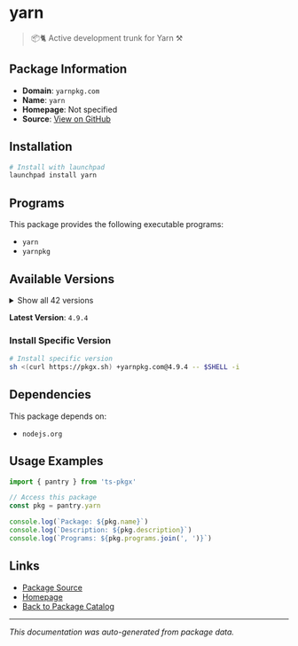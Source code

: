# yarn

> 📦🐈 Active development trunk for Yarn ⚒

## Package Information

- **Domain**: `yarnpkg.com`
- **Name**: `yarn`
- **Homepage**: Not specified
- **Source**: [View on GitHub](https://github.com/pkgxdev/pantry/tree/main/projects/yarnpkg.com/package.yml)

## Installation

```bash
# Install with launchpad
launchpad install yarn
```

## Programs

This package provides the following executable programs:

- `yarn`
- `yarnpkg`

## Available Versions

<details>
<summary>Show all 42 versions</summary>

- `4.9.4`, `4.9.3`, `4.9.2`, `4.9.1`, `4.9.0`
- `4.8.1`, `4.8.0`, `4.7.0`, `4.6.0`, `4.5.3`
- `4.5.2`, `4.5.1`, `4.5.0`, `4.4.1`, `4.4.0`
- `4.3.1`, `4.3.0`, `4.2.2`, `4.2.1`, `4.2.0`
- `4.1.1`, `4.1.0`, `4.0.2`, `4.0.1`, `4.0.0`
- `3.8.7`, `3.8.6`, `3.8.5`, `3.8.4`, `3.8.3`
- `3.8.2`, `3.8.1`, `3.8.0`, `3.7.0`, `3.6.4`
- `3.6.3`, `3.6.2`, `3.6.1`, `3.6.0`, `3.5.1`
- `3.5.0`, `3.4.1`

</details>

**Latest Version**: `4.9.4`

### Install Specific Version

```bash
# Install specific version
sh <(curl https://pkgx.sh) +yarnpkg.com@4.9.4 -- $SHELL -i
```

## Dependencies

This package depends on:

- `nodejs.org`

## Usage Examples

```typescript
import { pantry } from 'ts-pkgx'

// Access this package
const pkg = pantry.yarn

console.log(`Package: ${pkg.name}`)
console.log(`Description: ${pkg.description}`)
console.log(`Programs: ${pkg.programs.join(', ')}`)
```

## Links

- [Package Source](https://github.com/pkgxdev/pantry/tree/main/projects/yarnpkg.com/package.yml)
- [Homepage](#)
- [Back to Package Catalog](../../package-catalog.md)

---

*This documentation was auto-generated from package data.*
